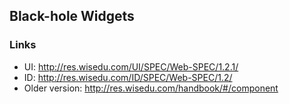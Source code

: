 ## Black-hole Widgets

### Links 
       
* UI: http://res.wisedu.com/UI/SPEC/Web-SPEC/1.2.1/
* ID: http://res.wisedu.com/ID/SPEC/Web-SPEC/1.2/
* Older version: http://res.wisedu.com/handbook/#/component